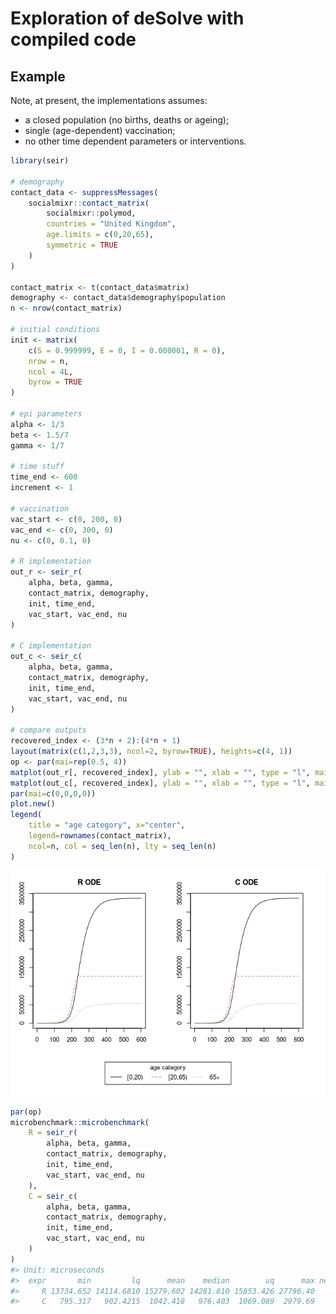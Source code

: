 
<!-- README.md is generated from README.Rmd. Please edit that file -->

# Exploration of deSolve with compiled code

<!-- badges: start -->
<!-- badges: end -->

## Example

Note, at present, the implementations assumes:

- a closed population (no births, deaths or ageing);
- single (age-dependent) vaccination;
- no other time dependent parameters or interventions.

``` r
library(seir)

# demography
contact_data <- suppressMessages(
    socialmixr::contact_matrix(
        socialmixr::polymod,
        countries = "United Kingdom",
        age.limits = c(0,20,65),
        symmetric = TRUE
    )
)

contact_matrix <- t(contact_data$matrix)
demography <- contact_data$demography$population
n <- nrow(contact_matrix)

# initial conditions
init <- matrix(
    c(S = 0.999999, E = 0, I = 0.000001, R = 0),
    nrow = n,
    ncol = 4L,
    byrow = TRUE
)

# epi parameters
alpha <- 1/3
beta <- 1.5/7
gamma <- 1/7

# time stuff
time_end <- 600
increment <- 1

# vaccination
vac_start <- c(0, 200, 0)
vac_end <- c(0, 300, 0)
nu <- c(0, 0.1, 0)

# R implementation
out_r <- seir_r(
    alpha, beta, gamma,
    contact_matrix, demography,
    init, time_end, 
    vac_start, vac_end, nu
)

# C implementation
out_c <- seir_c(
    alpha, beta, gamma,
    contact_matrix, demography,
    init, time_end,
    vac_start, vac_end, nu
)

# compare outputs
recovered_index <- (3*n + 2):(4*n + 1)
layout(matrix(c(1,2,3,3), ncol=2, byrow=TRUE), heights=c(4, 1))
op <- par(mai=rep(0.5, 4))
matplot(out_r[, recovered_index], ylab = "", xlab = "", type = "l", main = "R ODE")
matplot(out_c[, recovered_index], ylab = "", xlab = "", type = "l", main = "C ODE")
par(mai=c(0,0,0,0))
plot.new()
legend(
    title = "age category", x="center",
    legend=rownames(contact_matrix),
    ncol=n, col = seq_len(n), lty = seq_len(n)
)
```

![](man/figures/README-example-1.png)<!-- -->

``` r
par(op)
microbenchmark::microbenchmark(
    R = seir_r(
        alpha, beta, gamma,
        contact_matrix, demography,
        init, time_end,
        vac_start, vac_end, nu
    ),
    C = seir_c(
        alpha, beta, gamma,
        contact_matrix, demography,
        init, time_end,
        vac_start, vac_end, nu
    )
)
#> Unit: microseconds
#>  expr       min         lq      mean    median        uq      max neval cld
#>     R 13734.652 14114.6810 15279.602 14281.810 15853.426 27796.40   100  a 
#>     C   795.317   902.4215  1042.418   976.403  1069.089  2979.69   100   b
```
